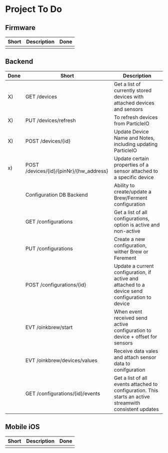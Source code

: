 # Project To Do

## Firmware

| Short | Description | Done |
| ----- | ----------- | ---- |
|       |             |      |

## Backend

| Done | Short                                   | Description                                                                                             |
| ---- | --------------------------------------- | ------------------------------------------------------------------------------------------------------- |
| X)   | GET /devices                            | Get a list of currently stored devices with attached devices and sensors                                |
| X)   | PUT /devices/refresh                    | To refresh devices from ParticleIO                                                                      |
| X)   | POST /devices/{id}                      | Update Device Name and Notes, including updating ParticleIO                                             |
| x)   | POST /devices/{id}/{pinNr}/{hw_address} | Update certain properties of a sensor attached to a specific device                                     |
|      | Configuration DB Backend                | Ability to create/update a Brew/Ferment configuration                                                   |
|      | GET /configurations                     | Get a list of all configurations, option is active and non-active                                       |
|      | PUT /configurations                     | Create a new configuration, wither Brew or Ferement                                                     |
|      | POST /configurations/{id}               | Update a current configuration, if active and attached to a device send configuration to device         |
|      | EVT /oinkbrew/start                     | When event received send active configuration to device + offset for sensors                            |
|      | EVT /oinkbrew/devices/values            | Receive data vales and attach sensor data to conifguration                                              |
|      | GET /configurations/{id}/events         | Get a list of all events attached to configuration. This starts an active streamwith consistent updates |

## Mobile iOS

| Short | Description | Done |
| ----- | ----------- | ---- |
|       |             |      |
